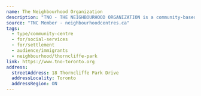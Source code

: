 ```yaml
---
name: The Neighbourhood Organization
description: "TNO - THE NEIGHBOURHOOD ORGANIZATION is a community-based, multi-service agency providing a wide range of community services since 1985. Our programs, services & activities support low-income, marginalized and newcomer communities across Toronto in more than 50 languages and at no cost. Our central locations are in Thorncliffe Park, Flemingdon Park, St. James Town and Crescent Town. Formerly Thorncliffe Neighbourhood Office."
source: "TNC Member - neighbourhoodcentres.ca"
tags:
  - type/community-centre
  - for/social-services
  - for/settlement
  - audience/immigrants
  - neighbourhood/thorncliffe-park
link: https://www.tno-toronto.org
address:
  streetAddress: 18 Thorncliffe Park Drive
  addressLocality: Toronto
  addressRegion: ON
---
```

